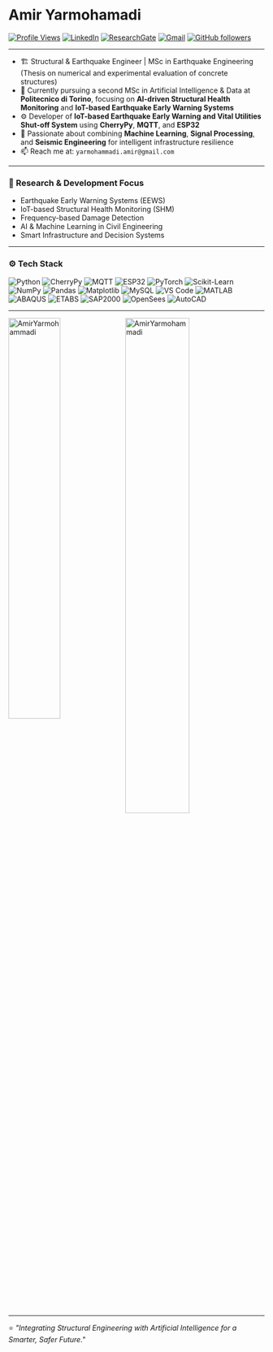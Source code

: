 # Amir Yarmohamadi

[![Profile Views](https://hits.seeyoufarm.com/api/count/incr/badge.svg?url=https://github.com/AmirYarmohammadi&count_bg=%2379C83D&title_bg=%23555555&icon=&icon_color=%23E7E7E7&title=Profile+Views&edge_flat=false)](https://hits.seeyoufarm.com)
[![LinkedIn](https://img.shields.io/badge/-LinkedIn-blue?style=flat&logo=Linkedin&logoColor=white)](https://www.linkedin.com/in/amir-yarmohammadi/)
[![ResearchGate](https://img.shields.io/badge/-ResearchGate-00CCBB?style=flat&logo=ResearchGate&logoColor=white)](https://www.researchgate.net/profile/Amir-Yarmohammadi)
[![Gmail](https://img.shields.io/badge/-Gmail-c14438?style=flat&logo=Gmail&logoColor=white)](mailto:yarmohammadi.amir@gmail.com)
[![GitHub followers](https://img.shields.io/github/followers/AmirYarmohammadi?label=Follow&style=social)](https://github.com/AmirYarmohammadi)

---

- 🏗️ Structural & Earthquake Engineer | MSc in Earthquake Engineering (Thesis on numerical and experimental evaluation of concrete structures)  
- 🤖 Currently pursuing a second MSc in Artificial Intelligence & Data at **Politecnico di Torino**, focusing on **AI-driven Structural Health Monitoring** and **IoT-based Earthquake Early Warning Systems**  
- ⚙️ Developer of **IoT-based Earthquake Early Warning and Vital Utilities Shut-off System** using **CherryPy**, **MQTT**, and **ESP32**  
- 🧠 Passionate about combining **Machine Learning**, **Signal Processing**, and **Seismic Engineering** for intelligent infrastructure resilience  
- 📫 Reach me at: `yarmohammadi.amir@gmail.com`

---

### 🧩 Research & Development Focus

- Earthquake Early Warning Systems (EEWS)  
- IoT-based Structural Health Monitoring (SHM)  
- Frequency-based Damage Detection  
- AI & Machine Learning in Civil Engineering  
- Smart Infrastructure and Decision Systems  

---

### ⚙️ Tech Stack

![Python](https://img.shields.io/badge/-Python-05122A?style=flat-square&logo=Python)
![CherryPy](https://img.shields.io/badge/-CherryPy-05122A?style=flat-square&logo=Python)
![MQTT](https://img.shields.io/badge/-MQTT-05122A?style=flat-square&logo=Eclipse-Mosquitto)
![ESP32](https://img.shields.io/badge/-ESP32-05122A?style=flat-square&logo=espressif)
![PyTorch](https://img.shields.io/badge/-PyTorch-05122A?style=flat-square&logo=PyTorch)
![Scikit-Learn](https://img.shields.io/badge/-Scikit%20Learn-05122A?style=flat-square&logo=Scikit-Learn)
![NumPy](https://img.shields.io/badge/-NumPy-05122A?style=flat-square&logo=NumPy)
![Pandas](https://img.shields.io/badge/-Pandas-05122A?style=flat-square&logo=Pandas)
![Matplotlib](https://img.shields.io/badge/-Matplotlib-05122A?style=flat-square&logo=Matplotlib)
![MySQL](https://img.shields.io/badge/-MySQL-05122A?style=flat-square&logo=MySQL)
![VS Code](https://img.shields.io/badge/-Visual%20Studio%20Code-05122A?style=flat-square&logo=Visual-Studio-Code)
![MATLAB](https://img.shields.io/badge/-MATLAB-05122A?style=flat-square&logo=Mathworks)
![ABAQUS](https://img.shields.io/badge/-ABAQUS-05122A?style=flat-square)
![ETABS](https://img.shields.io/badge/-ETABS-05122A?style=flat-square)
![SAP2000](https://img.shields.io/badge/-SAP2000-05122A?style=flat-square)
![OpenSees](https://img.shields.io/badge/-OpenSees-05122A?style=flat-square)
![AutoCAD](https://img.shields.io/badge/-AutoCAD-05122A?style=flat-square&logo=autodesk)

---

<div>
  <img width="45%" align="left" src="https://github-readme-stats.vercel.app/api/top-langs?username=AmirYarmohammadi&show_icons=true&locale=en&layout=compact" alt="AmirYarmohammadi" />
  <img width="50%" src="https://github-readme-streak-stats.herokuapp.com/?user=AmirYarmohammadi&" alt="AmirYarmohammadi" />
</div>

---

⭐️ *"Integrating Structural Engineering with Artificial Intelligence for a Smarter, Safer Future."*
